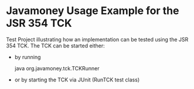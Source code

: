 Javamoney Usage Example for the JSR 354 TCK
===========================================

Test Project illustrating how an implementation can be tested using the JSR 354 TCK.
The TCK can be started either:

* by running 

    java org.javamoney.tck.TCKRunner
    
* or by starting the TCK via JUnit (RunTCK test class)

